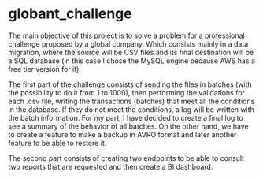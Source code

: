 # globant_challenge
The main objective of this project is to solve a problem for a professional challenge proposed by a global company. Which consists mainly in a data migration, where the source will be CSV files and its final destination will be a SQL database (in this case I chose the MySQL engine because AWS has a free tier version for it).

The first part of the challenge consists of sending the files in batches (with the possibility to do it from 1 to 1000), then performing the validations for each .csv file, writing the transactions (batches) that meet all the conditions in the database. If they do not meet the conditions, a log will be written with the batch information. For my part, I have decided to create a final log to see a summary of the behavior of all batches. On the other hand, we have to create a feature to make a backup in AVRO format and later another feature to be able to restore it.

The second part consists of creating two endpoints to be able to consult two reports that are requested and then create a BI dashboard.
